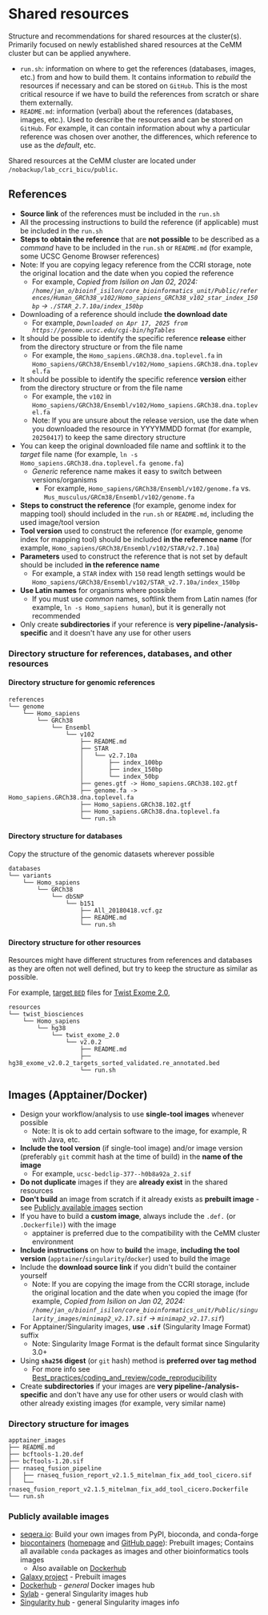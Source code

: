 # Shared resources

Structure and recommendations for shared resources at the cluster(s). Primarily focused on newly established shared resources at the CeMM cluster but can be applied anywhere.

- `run.sh`: information on where to get the references (databases, images, etc.) from and how to build them. It contains information to *rebuild* the resources if necessary and can be stored on `GitHub`. This is the most critical resource if we have to build the references from scratch or share them externally.
- `README.md`: information (verbal) about the references (databases, images, etc.). Used to describe the resources and can be stored on `GitHub`. For example, it can contain information about why a particular reference was chosen over another, the differences, which reference to use as the *default*, etc.

Shared resources at the CeMM cluster are located under `/nobackup/lab_ccri_bicu/public`.

## References

- **Source link** of the references must be included in the `run.sh`
- All the processing instructions to build the reference (if applicable) must be included in the `run.sh`
- **Steps to obtain the reference** that are **not possible** to be described as a *command* have to be included in the `run.sh` or `README.md` (for example, some UCSC Genome Browser references)
- Note: If you are copying legacy reference from the CCRI storage, note the original location and the date when you copied the reference
    - For example, *Copied from Isilion on Jan 02, 2024: `/home/jan_o/bioinf_isilon/core_bioinformatics_unit/Public/references/Human_GRCh38_v102/Homo_sapiens_GRCh38_v102_star_index_150bp` -> `./STAR_2.7.10a/index_150bp`*
- Downloading of a reference should include **the download date**
    - For example, *`Downloaded on Apr 17, 2025 from https://genome.ucsc.edu/cgi-bin/hgTables`*
- It should be possible to identify the specific reference **release** either from the directory structure or from the file name
    - For example, the `Homo_sapiens.GRCh38.dna.toplevel.fa` in `Homo_sapiens/GRCh38/Ensembl/v102/Homo_sapiens.GRCh38.dna.toplevel.fa`
- It should be possible to identify the specific reference **version** either from the directory structure or from the file name
    - For example, the `v102` in `Homo_sapiens/GRCh38/Ensembl/v102/Homo_sapiens.GRCh38.dna.toplevel.fa`
    - Note: If you are unsure about the release version, use the date when you downloaded the resource in YYYYMMDD format (for example, `20250417`) to keep the same directory structure
- You can keep the original downloaded file name and softlink it to the *target* file name (for example,
  `ln -s Homo_sapiens.GRCh38.dna.toplevel.fa genome.fa`)
    - *Generic* reference name makes it easy to switch between versions/organisms
        - For example, `Homo_sapiens/GRCh38/Ensembl/v102/genome.fa` vs. `Mus_musculus/GRCm38/Ensembl/v102/genome.fa`
- **Steps to construct the reference** (for example, genome index for mapping tool) should included in the `run.sh` or `README.md`, including the used image/tool version
- **Tool version** used to construct the reference (for example, genome index for mapping tool) should be included **in the reference name** (for example, `Homo_sapiens/GRCh38/Ensembl/v102/STAR/v2.7.10a`)
- **Parameters** used to construct the reference that is not set by default should be included **in the reference name**
    - For example, a `STAR` index with `150` read length settings would be `Homo_sapiens/GRCh38/Ensembl/v102/STAR_v2.7.10a/index_150bp`
- **Use Latin names** for organisms where possible
    - If you must use *common* names, softlink them from Latin names (for example, `ln -s Homo_sapiens human`), but it is generally not recommended
- Only create **subdirectories** if your reference is **very pipeline-/analysis-specific** and it doesn't have any use for other users

### Directory structure for references, databases, and other resources

#### Directory structure for genomic references

```shell
references
└── genome
    └── Homo_sapiens
        └── GRCh38
            └── Ensembl
                └── v102
                    ├── README.md
                    ├── STAR
                    │   └── v2.7.10a
                    │       ├── index_100bp
                    │       ├── index_150bp
                    │       └── index_50bp
                    ├── genes.gtf -> Homo_sapiens.GRCh38.102.gtf
                    ├── genome.fa -> Homo_sapiens.GRCh38.dna.toplevel.fa
                    ├── Homo_sapiens.GRCh38.102.gtf
                    ├── Homo_sapiens.GRCh38.dna.toplevel.fa
                    └── run.sh
```

#### Directory structure for databases

Copy the structure of the genomic datasets wherever possible

```shell
databases
└── variants
    └── Homo_sapiens
        └── GRCh38
            └── dbSNP
                └── b151
                    ├── All_20180418.vcf.gz
                    ├── README.md
                    └── run.sh
```

#### Directory structure for other resources

Resources might have different structures from references and databases as they are often not well defined, but try to keep the structure as similar as possible.

For example, [target `BED`](https://www.twistbioscience.com/sites/default/files/resources/2022-12/hg38_exome_v2.0.2_targets_sorted_validated.re_annotated.bed) files for [Twist Exome 2.0](https://www.twistbioscience.com/products/ngs/fixed-panels/exome2),

```shell
resources
└── twist_biosciences
    └── Homo_sapiens
        └── hg38
            └── twist_exome_2.0
                └── v2.0.2
                    ├── README.md
                    ├── hg38_exome_v2.0.2_targets_sorted_validated.re_annotated.bed
                    └── run.sh
```

## Images (Apptainer/Docker)

- Design your workflow/analysis to use **single-tool images** whenever possible
    - Note: It is ok to add certain software to the image, for example, R with Java, etc.
- **Include the tool version** (if single-tool image) and/or image version (preferably `git` commit hash at the time of build) in the **name of the image**
    - For example, `ucsc-bedclip-377--h0b8a92a_2.sif`
- **Do not duplicate** images if they are **already exist** in the shared resources
- **Don't build** an image from scratch if it already exists as **prebuilt image** - see [Publicly available images](#publicly-available-images) section
- If you have to build a **custom image**, always include the `.def.` (or `.Dockerfile)`) with the image
    - apptainer is preferred due to the compatibility with the CeMM cluster environment
- **Include instructions** on how to **build** the image, **including the tool version** (`apptainer`/`singularity`/`docker`) used to build the image
- Include the **download source link** if you didn't build the container yourself
    - Note: If you are copying the image from the CCRI storage, include the original location and the date when you copied the image (for example, *Copied from Isilion on Jan 02, 2024: `/home/jan_o/bioinf_isilon/core_bioinformatics_unit/Public/singularity_images/minimap2_v2.17.sif` -> `minimap2_v2.17.sif`*)
- For Apptainer/Singularity images, **use `.sif`** (Singularity Image Format) suffix
    - Note: Singularity Image Format is the default format since Singularity 3.0+
- Using **`sha256` digest** (or `git` hash) method is **preferred over tag method**
    - For more info see [Best_practices/coding_and_review/code_reproducibility](https://github.com/BiCU-CCRI/Best_practices/blob/15-best-coding-practices-and-code-review/coding_and_review/code_reproducibility.md#base-image)
- Create **subdirectories** if your images are **very pipeline-/analysis-specific** and don't have any use for other users or would clash with other already existing images (for example, very similar name)

### Directory structure for images

```shell
apptainer_images
├── README.md
├── bcftools-1.20.def
├── bcftools-1.20.sif
├── rnaseq_fusion_pipeline
│   ├── rnaseq_fusion_report_v2.1.5_mitelman_fix_add_tool_cicero.sif
│   └── rnaseq_fusion_report_v2.1.5_mitelman_fix_add_tool_cicero.Dockerfile
└── run.sh
```

### Publicly available images

- [seqera.io](https://seqera.io/containers/): Build your own images from PyPI, bioconda, and conda-forge
- [biocontainers](https://quay.io/organization/biocontainers) ([homepage](https://biocontainers.pro/registry) and [GitHub page](https://github.com/BioContainers/containers)): Prebuilt images; Contains all available `conda` packages as images and other bioinformatics tools images
    - Also available on [Dockerhub](https://hub.docker.com/u/biocontainers)
- [Galaxy project](https://depot.galaxyproject.org/singularity/) - Prebuilt images
- [Dockerhub](https://hub.docker.com/search) - *general* Docker images hub
- [Sylab](https://cloud.sylabs.io/library) - general Singularity images hub
- [Singularity hub](https://singularityhub.github.io/) - general Singularity images info
